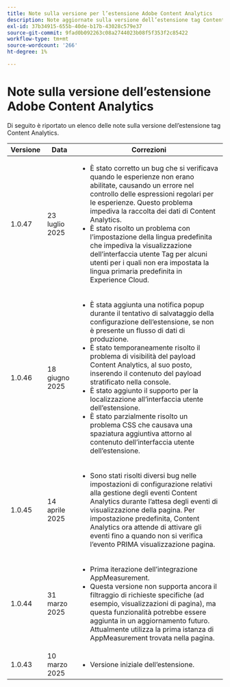 ```yaml
---
title: Note sulla versione per l’estensione Adobe Content Analytics
description: Note aggiornate sulla versione dell’estensione tag Content Analytics in Adobe Experience Platform.
exl-id: 37b34915-655b-40de-b17b-43028c579e37
source-git-commit: 9fad0b092263c08a2744023b08f5f353f2c85422
workflow-type: tm+mt
source-wordcount: '266'
ht-degree: 1%

---
```


# Note sulla versione dell’estensione Adobe Content Analytics

Di seguito è riportato un elenco delle note sulla versione dell’estensione tag Content Analytics.

| Versione | Data | Correzioni |
|---|---|---|
| 1.0.47 | 23 luglio 2025 | <ul><li>È stato corretto un bug che si verificava quando le esperienze non erano abilitate, causando un errore nel controllo delle espressioni regolari per le esperienze. Questo problema impediva la raccolta dei dati di Content Analytics.</li><li>È stato risolto un problema con l’impostazione della lingua predefinita che impediva la visualizzazione dell’interfaccia utente Tag per alcuni utenti per i quali non era impostata la lingua primaria predefinita in Experience Cloud.</li></ul> |
| 1.0.46 | 18 giugno 2025 | <ul><li>È stata aggiunta una notifica popup durante il tentativo di salvataggio della configurazione dell’estensione, se non è presente un flusso di dati di produzione.</li><li>È stato temporaneamente risolto il problema di visibilità del payload Content Analytics, al suo posto, inserendo il contenuto del payload stratificato nella console.</li><li>È stato aggiunto il supporto per la localizzazione all’interfaccia utente dell’estensione.</li><li>È stato parzialmente risolto un problema CSS che causava una spaziatura aggiuntiva attorno al contenuto dell’interfaccia utente dell’estensione.</li></ul> |
| 1.0.45 | 14 aprile 2025 | <ul><li>Sono stati risolti diversi bug nelle impostazioni di configurazione relativi alla gestione degli eventi Content Analytics durante l’attesa degli eventi di visualizzazione della pagina. Per impostazione predefinita, Content Analytics ora attende di attivare gli eventi fino a quando non si verifica l’evento PRIMA visualizzazione pagina.</li></ul> |
| 1.0.44 | 31 marzo 2025 | <ul><li>Prima iterazione dell’integrazione AppMeasurement.</li><li>Questa versione non supporta ancora il filtraggio di richieste specifiche (ad esempio, visualizzazioni di pagina), ma questa funzionalità potrebbe essere aggiunta in un aggiornamento futuro. Attualmente utilizza la prima istanza di AppMeasurement trovata nella pagina.</li></ul> |
| 1.0.43 | 10 marzo 2025 | <ul><li>Versione iniziale dell’estensione.</li></ul> |
